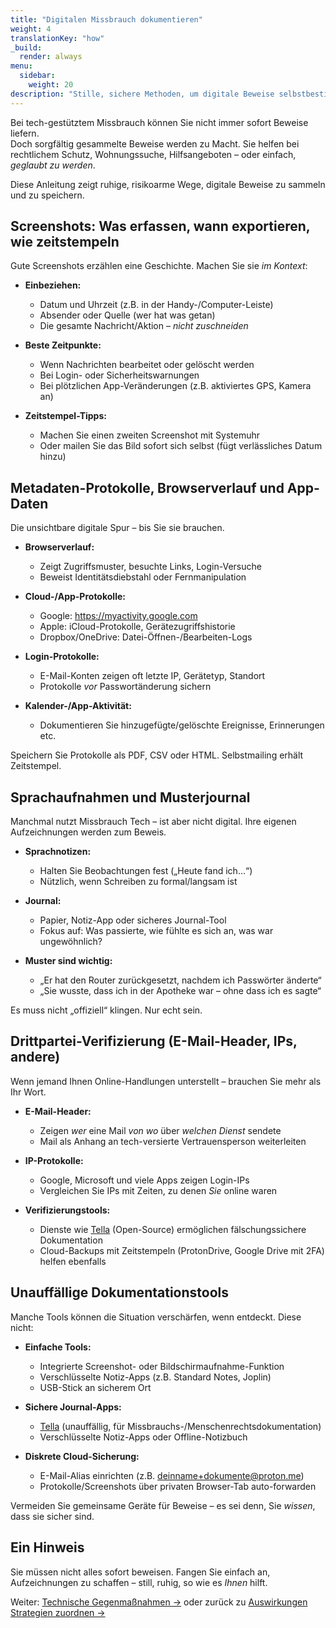 ```yaml
---
title: "Digitalen Missbrauch dokumentieren"
weight: 4
translationKey: "how"
_build:
  render: always
menu:
  sidebar:
    weight: 20
description: "Stille, sichere Methoden, um digitale Beweise selbstbestimmt zu sichern."
---
```


Bei tech-gestütztem Missbrauch können Sie nicht immer sofort Beweise liefern.  
Doch sorgfältig gesammelte Beweise werden zu Macht. Sie helfen bei rechtlichem Schutz, Wohnungssuche, Hilfsangeboten – oder einfach, *geglaubt zu werden*.

Diese Anleitung zeigt ruhige, risikoarme Wege, digitale Beweise zu sammeln und zu speichern.

## Screenshots: Was erfassen, wann exportieren, wie zeitstempeln

Gute Screenshots erzählen eine Geschichte. Machen Sie sie *im Kontext*:

- **Einbeziehen:**
  - Datum und Uhrzeit (z.B. in der Handy-/Computer-Leiste)
  - Absender oder Quelle (wer hat was getan)
  - Die gesamte Nachricht/Aktion – *nicht zuschneiden*

- **Beste Zeitpunkte:**
  - Wenn Nachrichten bearbeitet oder gelöscht werden
  - Bei Login- oder Sicherheitswarnungen
  - Bei plötzlichen App-Veränderungen (z.B. aktiviertes GPS, Kamera an)

- **Zeitstempel-Tipps:**
  - Machen Sie einen zweiten Screenshot mit Systemuhr
  - Oder mailen Sie das Bild sofort sich selbst (fügt verlässliches Datum hinzu)

## Metadaten-Protokolle, Browserverlauf und App-Daten

Die unsichtbare digitale Spur – bis Sie sie brauchen.

- **Browserverlauf:**
  - Zeigt Zugriffsmuster, besuchte Links, Login-Versuche
  - Beweist Identitätsdiebstahl oder Fernmanipulation

- **Cloud-/App-Protokolle:**
  - Google: https://myactivity.google.com  
  - Apple: iCloud-Protokolle, Gerätezugriffshistorie  
  - Dropbox/OneDrive: Datei-Öffnen-/Bearbeiten-Logs

- **Login-Protokolle:**
  - E-Mail-Konten zeigen oft letzte IP, Gerätetyp, Standort
  - Protokolle *vor* Passwortänderung sichern

- **Kalender-/App-Aktivität:**
  - Dokumentieren Sie hinzugefügte/gelöschte Ereignisse, Erinnerungen etc.

Speichern Sie Protokolle als PDF, CSV oder HTML. Selbstmailing erhält Zeitstempel.

## Sprachaufnahmen und Musterjournal

Manchmal nutzt Missbrauch Tech – ist aber nicht digital. Ihre eigenen Aufzeichnungen werden zum Beweis.

- **Sprachnotizen:**
  - Halten Sie Beobachtungen fest („Heute fand ich…“)
  - Nützlich, wenn Schreiben zu formal/langsam ist

- **Journal:**
  - Papier, Notiz-App oder sicheres Journal-Tool  
  - Fokus auf: Was passierte, wie fühlte es sich an, was war ungewöhnlich?

- **Muster sind wichtig:**
  - „Er hat den Router zurückgesetzt, nachdem ich Passwörter änderte“  
  - „Sie wusste, dass ich in der Apotheke war – ohne dass ich es sagte“

Es muss nicht „offiziell“ klingen. Nur echt sein.

## Drittpartei-Verifizierung (E-Mail-Header, IPs, andere)

Wenn jemand Ihnen Online-Handlungen unterstellt – brauchen Sie mehr als Ihr Wort.

- **E-Mail-Header:**
  - Zeigen *wer* eine Mail *von wo* über *welchen Dienst* sendete
  - Mail als Anhang an tech-versierte Vertrauensperson weiterleiten

- **IP-Protokolle:**
  - Google, Microsoft und viele Apps zeigen Login-IPs
  - Vergleichen Sie IPs mit Zeiten, zu denen *Sie* online waren

- **Verifizierungstools:**
  - Dienste wie [Tella](https://tella-app.org/) (Open-Source) ermöglichen fälschungssichere Dokumentation
  - Cloud-Backups mit Zeitstempeln (ProtonDrive, Google Drive mit 2FA) helfen ebenfalls

## Unauffällige Dokumentationstools

Manche Tools können die Situation verschärfen, wenn entdeckt. Diese nicht:

- **Einfache Tools:**
  - Integrierte Screenshot- oder Bildschirmaufnahme-Funktion
  - Verschlüsselte Notiz-Apps (z.B. Standard Notes, Joplin)
  - USB-Stick an sicherem Ort

- **Sichere Journal-Apps:**
  - [Tella](https://tella-app.org/) (unauffällig, für Missbrauchs-/Menschenrechtsdokumentation)
  - Verschlüsselte Notiz-Apps oder Offline-Notizbuch

- **Diskrete Cloud-Sicherung:**
  - E-Mail-Alias einrichten (z.B. deinname+dokumente@proton.me)
  - Protokolle/Screenshots über privaten Browser-Tab auto-forwarden

Vermeiden Sie gemeinsame Geräte für Beweise – es sei denn, Sie *wissen*, dass sie sicher sind.

## Ein Hinweis

Sie müssen nicht alles sofort beweisen. Fangen Sie einfach an, Aufzeichnungen zu schaffen – still, ruhig, so wie es *Ihnen* hilft.  

Weiter: [Technische Gegenmaßnahmen →](/docs/take-back-power/counter) oder zurück zu [Auswirkungen Strategien zuordnen →](/docs/take-back-power/mapping)
